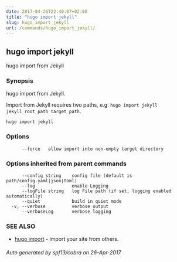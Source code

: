 ```yaml
---
date: 2017-04-26T22:40:07+02:00
title: "hugo import jekyll"
slug: hugo_import_jekyll
url: /commands/hugo_import_jekyll/
---
```

## hugo import jekyll

hugo import from Jekyll

### Synopsis


hugo import from Jekyll.

Import from Jekyll requires two paths, e.g. `hugo import jekyll jekyll_root_path target_path`.

```
hugo import jekyll
```

### Options

```
      --force   allow import into non-empty target directory
```

### Options inherited from parent commands

```
      --config string    config file (default is path/config.yaml|json|toml)
      --log              enable Logging
      --logFile string   log File path (if set, logging enabled automatically)
      --quiet            build in quiet mode
  -v, --verbose          verbose output
      --verboseLog       verbose logging
```

### SEE ALSO
* [hugo import](/commands/hugo_import/)	 - Import your site from others.

###### Auto generated by spf13/cobra on 26-Apr-2017
